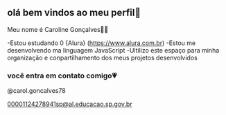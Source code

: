 ## olá bem vindos ao meu perfil🌸

Meu nome é Caroline Gonçalves🤸‍♂️

-Estou estudando 0 {Alura} (https://www.alura.com.br)
-Estou me desenvolvendo ma linguagem JavaScript
-Ultilizo este espaço para minha organização e conpartilhamento dos meus projetos desenvolvidos 

### você entra em contato comigo💗

@carol.goncalves78

00001124278941sp@al.educacao.sp.gov.br
